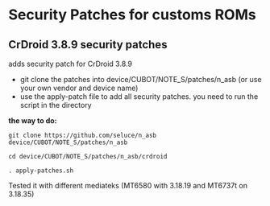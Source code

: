 Security Patches for customs ROMs
===========
CrDroid 3.8.9 security patches 
------------------

adds security patch for CrDroid 3.8.9

- git clone the patches into device/CUBOT/NOTE_S/patches/n_asb (or use your own vendor and device name)
- use the apply-patch file to add all security patches. you need to run the script in the directory

**the way to do:**
```
git clone https://github.com/seluce/n_asb device/CUBOT/NOTE_S/patches/n_asb

cd device/CUBOT/NOTE_S/patches/n_asb/crdroid

. apply-patches.sh
```

Tested it with different mediateks (MT6580 with 3.18.19 and MT6737t on 3.18.35)
